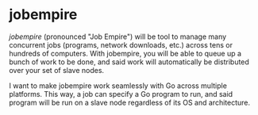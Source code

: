 # jobempire

*jobempire* (pronounced "Job Empire") will be tool to manage many concurrent jobs (programs, network downloads, etc.) across tens or hundreds of computers. With jobempire, you will be able to queue up a bunch of work to be done, and said work will automatically be distributed over your set of slave nodes.

I want to make jobempire work seamlessly with Go across multiple platforms. This way, a job can specify a Go program to run, and said program will be run on a slave node regardless of its OS and architecture.

